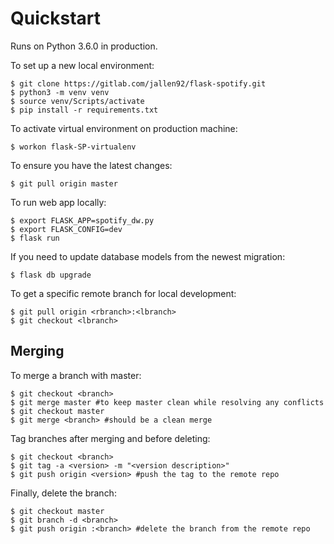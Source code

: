 # Quickstart

Runs on Python 3.6.0 in production.

To set up a new local environment:
```
$ git clone https://gitlab.com/jallen92/flask-spotify.git
$ python3 -m venv venv
$ source venv/Scripts/activate
$ pip install -r requirements.txt
```

To activate virtual environment on production machine:
```
$ workon flask-SP-virtualenv
```

To ensure you have the latest changes:
```
$ git pull origin master
```

To run web app locally:
```
$ export FLASK_APP=spotify_dw.py
$ export FLASK_CONFIG=dev
$ flask run
```

If you need to update database models from the newest migration:
```
$ flask db upgrade
```

To get a specific remote branch for local development:
```
$ git pull origin <rbranch>:<lbranch> 
$ git checkout <lbranch>
```

## Merging

To merge a branch with master:
```
$ git checkout <branch>
$ git merge master #to keep master clean while resolving any conflicts
$ git checkout master
$ git merge <branch> #should be a clean merge
```

Tag branches after merging and before deleting:
```
$ git checkout <branch>
$ git tag -a <version> -m "<version description>"
$ git push origin <version> #push the tag to the remote repo
```

Finally, delete the branch:
```
$ git checkout master
$ git branch -d <branch>
$ git push origin :<branch> #delete the branch from the remote repo
```

